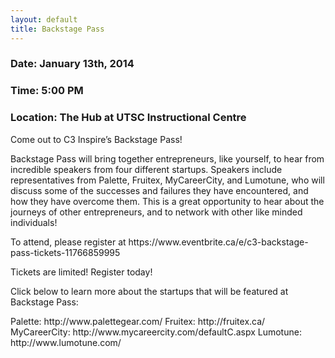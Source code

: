 ```yaml
---
layout: default
title: Backstage Pass
---
```

<div class="text-center">
	<h3>Date: January 13th, 2014</h3>
	<h3>Time: 5:00 PM</h3>
	<h3>Location: The Hub at UTSC Instructional Centre</h3>
</div>
<p class="lead">
	Come out to C3 Inspire’s Backstage Pass! </p>
<p class="lead">
	Backstage Pass will bring together entrepreneurs, like yourself, to hear from incredible speakers from four different startups. Speakers include representatives from Palette, Fruitex, MyCareerCity, and Lumotune, who will discuss some of the successes and failures they have encountered, and how they have overcome them. This is a great opportunity to hear about the journeys of other entrepreneurs, and to network with other like minded individuals!
</p>
<p class="lead">
	To attend, please register at https://www.eventbrite.ca/e/c3-backstage-pass-tickets-11766859995
</p>
<p class="lead">
	Tickets are limited! Register today!
</p>
<p class="lead">
	Click below to learn more about the startups that will be featured at Backstage Pass:
</p>
<p class="lead">
Palette: http://www.palettegear.com/
Fruitex: http://fruitex.ca/
MyCareerCity: http://www.mycareercity.com/defaultC.aspx
Lumotune: http://www.lumotune.com/
</p>

